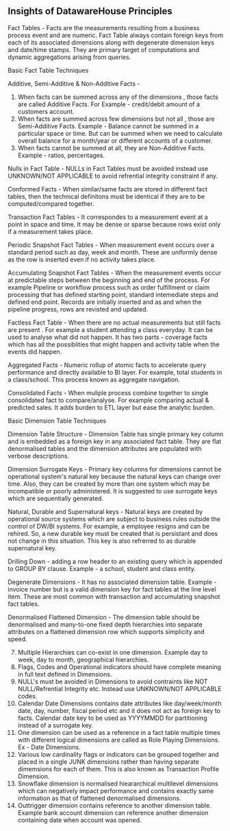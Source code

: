 ## Insights of DatawareHouse Principles

Fact Tables - Facts are the measurements resulting from a business process event and are numeric.
Fact Table always contain foreign keys from each of its associated dimensions along with degenerate dimension keys and date/time stamps. They are primary target of computations 
and dynamic aggregations arising from queries.

Basic Fact Table Techniques

Additive, Semi-Additive & Non-Additive Facts - 

1. When facts can be summed across any of the dimensions , those facts are called Additive Facts. For Example - credit/debit amount of a customers account.
2. When facts are summed across few dimensions but not all  , those are Semi-Additive Facts. Example - Balance cannot be summed in a particular space or time. 
   But can be summed when we need to calculate overall balance for a month/year or different accounts of a customer.
3. When facts cannot be summed at all, they are Non-Additive Facts. Example - ratios, percentages.

Nulls in Fact Table - NULLs in Fact Tables must be avoided instead use UNKNOWN/NOT APPLICABLE to avoid refrential integrity constraint if any.

Conformed Facts - When similar/same facts are stored in different fact tables, then the technical definitons must be identical if they are to be computed/compared together.

Transaction Fact Tables - It correspondes to a measurement event at a point in space and time. It may be dense or sparse because rows exist only if a measurement takes place.

Periodic Snapshot Fact Tables - When measurement event occurs over a standard period such as day, week and month. These are uniformly dense as the row is inserted even if no activity takes place.

Accumulating Snapshot Fact Tables - When the measurement events occur at predictable steps between the beginning and end of the process. For example Pipeline or workflow process such as order fulfillment or claim processing that has defined starting point, standard intemediate steps and defined end point. Records are initially inserted and as and when the pipeline progress, rows are revisted and updated.

Factless Fact Table - When there are no actual measurements but still facts are present . For example a student attending a class everyday. It can be used to analyse what did not happen. It has two parts - coverage facts which has all the possiblities that might happen and activity table when the events did happen.

Aggregated Facts - Numeric rollup of atomic facts to accelerate query performance and directly available to BI layer. For example, total students in a class/school. This process known as aggregate navigation.

Consolidated Facts - When muliple process combine together to single consolidated fact to compare/analyse. For example comparing actual & predicted sales. It adds burden to ETL layer but ease the analytic burden.

Basic Dimension Table Techniques

Dimension Table Structure - Dimension Table has single primary key column and is embedded as a foreign key in any associated fact table. They are flat denormalised tables and the dimension attributes are populated with verbose descriptions. 

Dimension Surrogate Keys - Primary key columns for dimensions cannot be operational system's natural key because the natural keys can change over time. Also, they can be created by more than one system which may be incompatible or poorly administered. It is suggested to use surrogate keys which are sequentially generated.

Natural, Durable and Supernatural keys - Natural keys are created by operational source systems which are subject to business rules outside the control of DW/BI systems. For example, a employee resigns and can be rehired. So, a new durable key must be created that is persistant and does not change in this situation. This key is also refrerred to as durable supernatural key. 

Drilling Down - adding a row header to an existing query which is appended to GROUP BY clause. Example - a school, student and class entity.

Degenerate Dimensions - It has no associated dimension table. Example - invoice number but is a valid dimension key for fact tables at the line level item. These are most common with transaction and accumulating snapshot fact tables.

Denormalised Flattened Dimension - The dimension table should be denormalised and many-to-one fixed depth hierarchies into separate attributes on a flattened dimension row which supports simplicity and speed.

7. Multiple Hierarchies can co-exist in one dimension. Example day to week, day to month, geographical hierarchies.
8. Flags, Codes and Operational indicators should have complete meaning in full text defined in Dimensions. 
9. NULL's must be avoided in Dimensions to avoid contraints like NOT NULL/Refrential Integrity etc. Instead use UNKNOWN/NOT APPLICABLE codes.
10. Calendar Date Dimensions contains date attributes like day/week/month date, day, number, fiscal period etc and it does not act as foreign key to facts. Calendar date key to be used as YYYYMMDD for partitioning instead of a surrogate key.
11. One dimension can be used as a reference in a fact table multiple times with different logical dimensions are called as Role Playing Dimensions. Ex - Date Dimensions.
12. Various low cardinality flags or indicators can be grouped together and placed in a single JUNK dimensions rather than having separate dimemsions for each of them. This is also known as Transaction Profile Dimension.
13. Snowflake dimension is normalised hieararchical multilevel dimensions which can negatively impact performance and contains exactly same information as that of flattened denormalised dimensions.
14. Outtrigger dimension contains reference to another dimension table. Example bank account dimension can reference another dimension containing date when account was opened.


    



